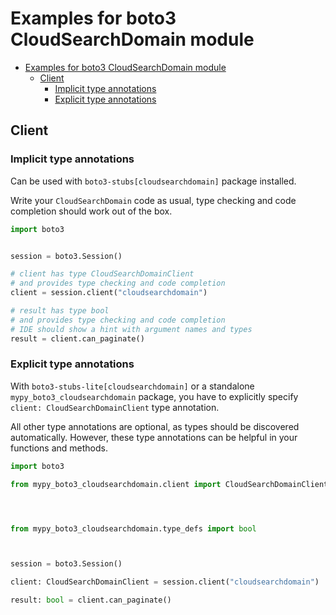 <a id="examples-for-boto3-cloudsearchdomain-module"></a>

# Examples for boto3 CloudSearchDomain module

- [Examples for boto3 CloudSearchDomain module](#examples-for-boto3-cloudsearchdomain-module)
  - [Client](#client)
    - [Implicit type annotations](#implicit-type-annotations)
    - [Explicit type annotations](#explicit-type-annotations)

<a id="client"></a>

## Client

<a id="implicit-type-annotations"></a>

### Implicit type annotations

Can be used with `boto3-stubs[cloudsearchdomain]` package installed.

Write your `CloudSearchDomain` code as usual, type checking and code completion
should work out of the box.

```python
import boto3


session = boto3.Session()

# client has type CloudSearchDomainClient
# and provides type checking and code completion
client = session.client("cloudsearchdomain")

# result has type bool
# and provides type checking and code completion
# IDE should show a hint with argument names and types
result = client.can_paginate()
```

<a id="explicit-type-annotations"></a>

### Explicit type annotations

With `boto3-stubs-lite[cloudsearchdomain]` or a standalone
`mypy_boto3_cloudsearchdomain` package, you have to explicitly specify
`client: CloudSearchDomainClient` type annotation.

All other type annotations are optional, as types should be discovered
automatically. However, these type annotations can be helpful in your functions
and methods.

```python
import boto3

from mypy_boto3_cloudsearchdomain.client import CloudSearchDomainClient




from mypy_boto3_cloudsearchdomain.type_defs import bool



session = boto3.Session()

client: CloudSearchDomainClient = session.client("cloudsearchdomain")

result: bool = client.can_paginate()
```
